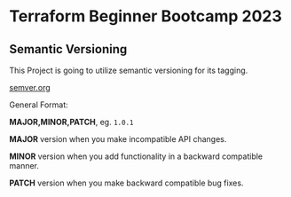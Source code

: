 # Terraform Beginner Bootcamp 2023

## Semantic Versioning


This Project is going to utilize semantic versioning for its tagging.

[semver.org](https://semver.org/)

General Format:

 **MAJOR,MINOR,PATCH**, eg. `1.0.1`

 **MAJOR** version when you make incompatible API changes.

**MINOR** version when you add functionality in a backward compatible manner.

**PATCH** version when you make backward compatible bug fixes.


